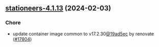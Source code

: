 

## [stationeers-4.1.13](https://github.com/truecharts/charts/compare/stationeers-4.1.12...stationeers-4.1.13) (2024-02-03)

### Chore



- update container image common to v17.2.30[@19ad5ec](https://github.com/19ad5ec) by renovate ([#17804](https://github.com/truecharts/charts/issues/17804))